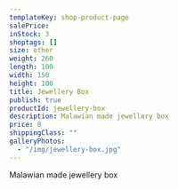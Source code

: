 ```yaml
---
templateKey: shop-product-page
salePrice:
inStock: 3
shoptags: []
size: other
weight: 260
length: 100
width: 150
height: 100
title: Jewellery Box
publish: true
productId: jewellery-box
description: Malawian made jewellery box
price: 8
shippingClass: ""
galleryPhotos:
  - "/img/jewellery-box.jpg"
---
```


Malawian made jewellery box
